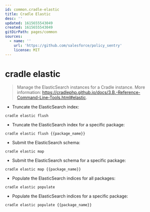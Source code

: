 ```yaml
---
id: common.cradle-elastic
title: Cradle Elastic
desc: ''
updated: 1615655543049
created: 1615655543049
gitDirPath: pages/common
sources:
  - name: ''
    url: 'https://github.com/salesforce/policy_sentry'
    license: MIT
---
```

# cradle elastic

> Manage the ElasticSearch instances for a Cradle instance.
> More information: <https://cradlephp.github.io/docs/3.B.-Reference-Command-Line-Tools.html#elastic>.

- Truncate the ElasticSearch index:

`cradle elastic flush`

- Truncate the ElasticSearch index for a specific package:

`cradle elastic flush {{package_name}}`

- Submit the ElasticSearch schema:

`cradle elastic map`

- Submit the ElasticSearch schema for a specific package:

`cradle elastic map {{package_name}}`

- Populate the ElasticSearch indices for all packages:

`cradle elastic populate`

- Populate the ElasticSearch indices for a specific package:

`cradle elastic populate {{package_name}}`

